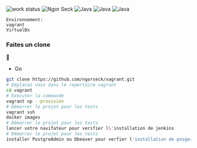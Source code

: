 ![work status](https://img.shields.io/badge/work-on%20progress-red.svg) 
![Ngor Seck](https://img.shields.io/badge/Ngor%20Seck-Java-green) 
![Java](https://img.shields.io/badge/Ngor%20Seck-iac2%20-yellowgreen)
![Java](https://img.shields.io/badge/Ngor%20Seck-vagrant2%20-yellowgreen)
![Java](https://img.shields.io/badge/Ngor%20Seck-shell2%20-yellowgreen)
```
Environnement: 
vagrant
VirtualBx

```

### Faites un clone
:rocket:

* Go

```bash 
git clone https://github.com/ngorseck/vagrant.git
# Déplacez vous dans le repertoire vagrant  
cd vagrant
# Executer la commande  
vagrant up --provision
# Démarrer le projet pour les tests 
vagrant ssh
docker images
# Démarrer le projet pour les tests 
lancer votre navifateur pour verifier l\'installation de jenkins
# Démarrer le projet pour les tests 
installer PostgreAdmin ou Dbeaver pour verfier l'installation de posgers

```